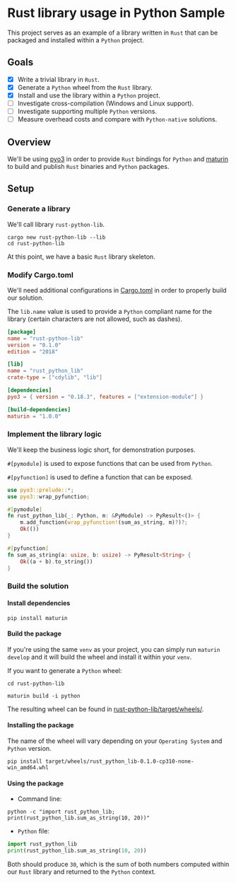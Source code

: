 # Rust library usage in Python Sample

This project serves as an example of a library written in `Rust` that can be packaged and installed within a `Python` project.

## Goals

- [x] Write a trivial library in `Rust`.
- [x] Generate a `Python` wheel from the `Rust` library.
- [x] Install and use the library within a `Python` project.
- [ ] Investigate cross-compilation (Windows and Linux support).
- [ ] Investigate supporting multiple `Python` versions.
- [ ] Measure overhead costs and compare with `Python-native` solutions.

## Overview

We'll be using [pyo3](https://github.com/PyO3/pyo3) in order to provide `Rust` bindings for `Python` and [maturin](https://github.com/PyO3/maturin) to build and publish `Rust` binaries and `Python` packages.

## Setup

### Generate a library

We'll call library `rust-python-lib`.

```shell
cargo new rust-python-lib --lib
cd rust-python-lib
```

At this point, we have a basic `Rust` library skeleton.

### Modify Cargo.toml

We'll need additional configurations in [Cargo.toml](rust-python-lib/Cargo.toml) in order to properly build our solution.

The `lib.name` value is used to provide a `Python` compliant name for the library (certain characters are not allowed, such as dashes).

```toml
[package]
name = "rust-python-lib"
version = "0.1.0"
edition = "2018"

[lib]
name = "rust_python_lib"
crate-type = ["cdylib", "lib"]

[dependencies]
pyo3 = { version = "0.18.3", features = ["extension-module"] }

[build-dependencies]
maturin = "1.0.0"
```

### Implement the library logic

We'll keep the business logic short, for demonstration purposes.

`#[pymodule]` is used to expose functions that can be used from `Python`.

`#[pyfunction]` is used to define a function that can be exposed.

```rust
use pyo3::prelude::*;
use pyo3::wrap_pyfunction;

#[pymodule]
fn rust_python_lib(_: Python, m: &PyModule) -> PyResult<()> {
    m.add_function(wrap_pyfunction!(sum_as_string, m)?)?;
    Ok(())
}

#[pyfunction]
fn sum_as_string(a: usize, b: usize) -> PyResult<String> {
    Ok((a + b).to_string())
}
```

### Build the solution

#### Install dependencies
```shell
pip install maturin
```

#### Build the package
If you're using the same `venv` as your project, you can simply run `maturin develop` and it will build the wheel and install it within your `venv`.

If you want to generate a `Python` wheel:

```shell
cd rust-python-lib

maturin build -i python
```

The resulting wheel can be found in [rust-python-lib/target/wheels/](rust-python-lib/target/wheels).

#### Installing the package

The name of the wheel will vary depending on your `Operating System` and `Python` version.
```shell
pip install target/wheels/rust_python_lib-0.1.0-cp310-none-win_amd64.whl
```

#### Using the package

- Command line:

```shell
python -c "import rust_python_lib; print(rust_python_lib.sum_as_string(10, 20))"
```

- `Python` file: 
```python
import rust_python_lib
print(rust_python_lib.sum_as_string(10, 20))
```

Both should produce `30`, which is the sum of both numbers computed within our `Rust` library and returned to the `Python` context.